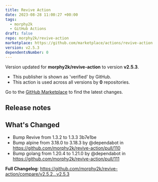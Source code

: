 ```yaml
---
title: Revive Action
date: 2023-08-28 11:00:27 +00:00
tags:
  - morphy2k
  - GitHub Actions
draft: false
repo: morphy2k/revive-action
marketplace: https://github.com/marketplace/actions/revive-action
version: v2.5.3
dependentsNumber: 0
---
```



Version updated for **morphy2k/revive-action** to version **v2.5.3**.
- This publisher is shown as 'verified' by GitHub.
- This action is used across all versions by **0** repositories.

Go to the [GitHub Marketplace](https://github.com/marketplace/actions/revive-action) to find the latest changes.

## Release notes

## What's Changed
* Bump Revive from 1.3.2 to 1.3.3 3b7e1be
* Bump alpine from 3.18.0 to 3.18.3 by @dependabot in https://github.com/morphy2k/revive-action/pull/110
* Bump golang from 1.20.4 to 1.21.0 by @dependabot in https://github.com/morphy2k/revive-action/pull/111


**Full Changelog**: https://github.com/morphy2k/revive-action/compare/v2.5.2...v2.5.3
